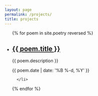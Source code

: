 ```yaml
---
layout: page
permalink: /projects/
title: projects
---
```


<ul class="post-list">
{% for poem in site.poetry reversed %}
    <li>
        <h2><a class="poem-title" href="{{ poem.url | prepend: site.baseurl }}">{{ poem.title }}</a></h2>
        {{ poem.description }}
        <p class="post-meta">{{ poem.date | date: '%B %-d, %Y' }}</p>

      </li>
{% endfor %}
</ul>
